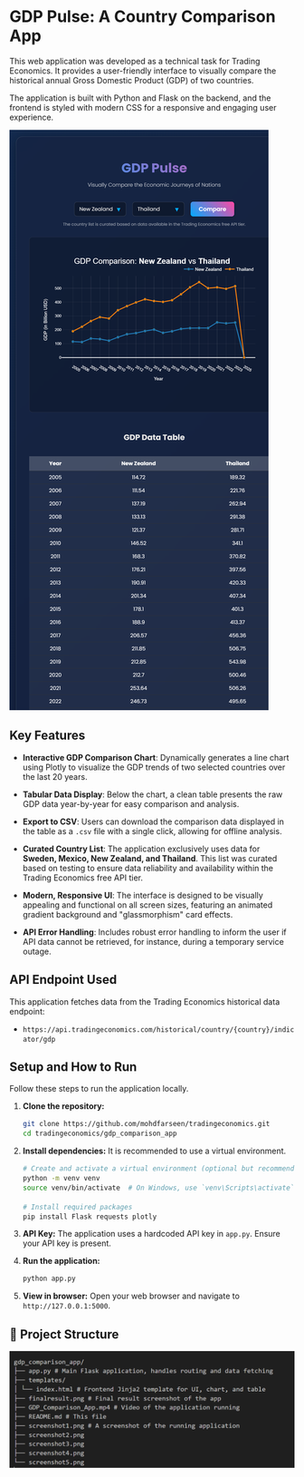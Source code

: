 # GDP Pulse: A Country Comparison App

This web application was developed as a technical task for Trading Economics. It provides a user-friendly interface to visually compare the historical annual Gross Domestic Product (GDP) of two countries.

The application is built with Python and Flask on the backend, and the frontend is styled with modern CSS for a responsive and engaging user experience.

![App Screenshot](finalresult.png)


## Key Features

-   **Interactive GDP Comparison Chart**: Dynamically generates a line chart using Plotly to visualize the GDP trends of two selected countries over the last 20 years.

-   **Tabular Data Display**: Below the chart, a clean table presents the raw GDP data year-by-year for easy comparison and analysis.

-   **Export to CSV**: Users can download the comparison data displayed in the table as a `.csv` file with a single click, allowing for offline analysis.

-   **Curated Country List**: The application exclusively uses data for **Sweden, Mexico, New Zealand, and Thailand**. This list was curated based on testing to ensure data reliability and availability within the Trading Economics free API tier.

-   **Modern, Responsive UI**: The interface is designed to be visually appealing and functional on all screen sizes, featuring an animated gradient background and "glassmorphism" card effects.

-   **API Error Handling**: Includes robust error handling to inform the user if API data cannot be retrieved, for instance, during a temporary service outage.

## API Endpoint Used

This application fetches data from the Trading Economics historical data endpoint:
- `https://api.tradingeconomics.com/historical/country/{country}/indicator/gdp`

## Setup and How to Run

Follow these steps to run the application locally.

1.  **Clone the repository:**
    ```bash
    git clone https://github.com/mohdfarseen/tradingeconomics.git
    cd tradingeconomics/gdp_comparison_app
    ```
   

2.  **Install dependencies:**
    It is recommended to use a virtual environment.
    ```bash
    # Create and activate a virtual environment (optional but recommended)
    python -m venv venv
    source venv/bin/activate  # On Windows, use `venv\Scripts\activate`

    # Install required packages
    pip install Flask requests plotly
    ```

3.  **API Key:**
    The application uses a hardcoded API key in `app.py`. Ensure your API key is present.

4.  **Run the application:**
    ```bash
    python app.py
    ```

5.  **View in browser:**
    Open your web browser and navigate to `http://127.0.0.1:5000`.

## 📁 Project Structure

![Project Structure](Project-Structure.png)